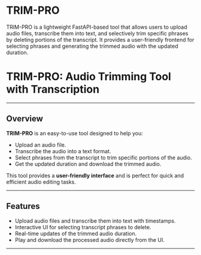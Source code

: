 # TRIM-PRO
TRIM-PRO is a lightweight FastAPI-based tool that allows users to upload audio files, transcribe them into text, and selectively trim specific phrases by deleting portions of the transcript. It provides a user-friendly frontend for selecting phrases and generating the trimmed audio with the updated duration.

# **TRIM-PRO: Audio Trimming Tool with Transcription**

---

## **Overview**
**TRIM-PRO** is an easy-to-use tool designed to help you:
- Upload an audio file.
- Transcribe the audio into a text format.
- Select phrases from the transcript to trim specific portions of the audio.
- Get the updated duration and download the trimmed audio.

This tool provides a **user-friendly interface** and is perfect for quick and efficient audio editing tasks.

---

## **Features**
- Upload audio files and transcribe them into text with timestamps.
- Interactive UI for selecting transcript phrases to delete.
- Real-time updates of the trimmed audio duration.
- Play and download the processed audio directly from the UI.

---
